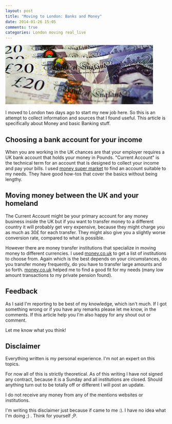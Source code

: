 ```yaml
---
layout: post
title: "Moving to London: Banks and Money"
date: 2014-01-26 15:05
comments: true
categories: London moving real_live
---
```


![money](/images/money.jpg)

I moved to London two days ago to start my new job here.
So this is an attempt to collect information and sources that I found useful.
This article is specifically about Money and basic Banking stuff.

<!-- more -->

## Choosing a bank account for your income

When you are working in the UK chances are that your employer requires a UK
bank account that holds your money in Pounds.
"Current Account" is the technical term for an account that is designed to
collect your income and pay your bills.
I used [money super market](http://www.moneysupermarket.com/current-accounts/search/results/?goal=CUR_INTEREST)
to find an account suitable to my needs.
They have good how-tos that cover the basics without being lengthy.


## Moving money between the UK and your homeland

The Current Account might be your primary account for any money business inside
the UK but if you want to transfer money to a different country it will probably 
get very expensive, because they might charge you as much as 30£ for each transfer.
They might also give you a slightly worse conversion rate, compared to what 
is possible.

However there are money transfer institutions that specialize in moving money
to different currencies.
I used [money.co.uk](http://www.money.co.uk/money-transfers/money-transfer-to-germany.htm)
to get a list of institutions to choose from.
Again which is the best depends on your circumstances, do you transfer money
frequently, do you have to transfer large amounts and so forth.
[money.co.uk](http://www.money.co.uk/money-transfers/money-transfer-to-germany.htm)
helped me to find a good fit for my needs (many low amount transactions
to my private pension found).


## Feedback

As I said I'm reporting to be best of my knowledge, which isn't much.
If I got something wrong or if you have any remarks please let me
know, in the comments.
If this article help you I'm also happy for any shout out or comment.

Let me know what you think!


## Disclaimer

Everything written is my personal experience. 
I'm not an expert on this topics.

For now all of this is strictly theoretical. As of this writing I have not
signed any contract, because it is a Sunday and all institutions are closed.
Should anything turn out to be totally off or different I will post an update.

I do not receive any money from any of the mentions websites or institutions.

I'm writing this disclaimer just because if came to me :).
I have no idea what I'm doing ;) .
Think for yourself ;P.
